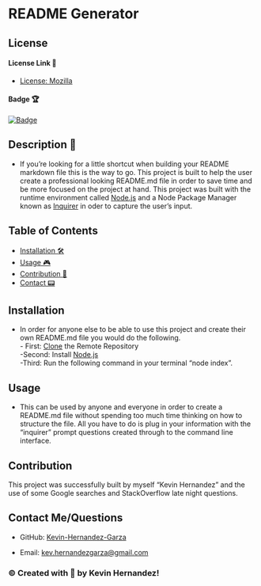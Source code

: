 # README Generator

  ## License 
  
  #### License Link 🎫 
  - [License: Mozilla](https://choosealicense.com/licenses/mpl-2.0/)
  
  #### Badge 🏆
 
  [![Badge](https://img.shields.io/badge/license-Mozilla-brightgreen/)](https://img.shields.io/badge/license-Mozilla-brightgreen/)
  
  ## Description 📖
  - If you’re looking for a little shortcut when building your README markdown file this is the way to go. This project is built to help the user create a professional looking README.md file in order to save time and be more focused on the project at hand. This project was built with the runtime environment called [Node.js](https://nodejs.org/en/) and a Node Package Manager known as [Inquirer](https://www.npmjs.com/package/inquirer) in oder to capture the user’s input. 

  ## Table of Contents 

  - [Installation 🛠](#installation)
  - [Usage 🎮](#usage)
  - [Contribution 👾](#contribution) 
  - [Contact 📟](#contact-me/questions)
        
  ## Installation
  - In order for anyone else to be able to use this project and create their own README.md file you would do the following. <br/>  - First: [Clone](git@github.com:Kevin-Hernandez-Garza/read-me.git) the Remote Repository <br/> -Second: Install [Node.js](https://nodejs.org/en/) <br/> -Third: Run the following command in your terminal “node index”.
  ## Usage
  - This can be used by anyone and everyone in order to create a README.md file without spending too much time thinking on how to structure the file. All you have to do is plug in your information with the “inquirer” prompt questions created through to the command line interface. 

  ## Contribution
  This project was successfully built by myself “Kevin Hernandez” and the use of some Google searches and StackOverflow late night questions. 

  ## Contact Me/Questions
  
  - GitHub: [Kevin-Hernandez-Garza](https://github.com/Kevin-Hernandez-Garza)

  - Email: [kev.hernandezgarza@gmail.com](kev.hernandezgarza@gmail.com)


  ### © Created with 💜 by Kevin Hernandez!
